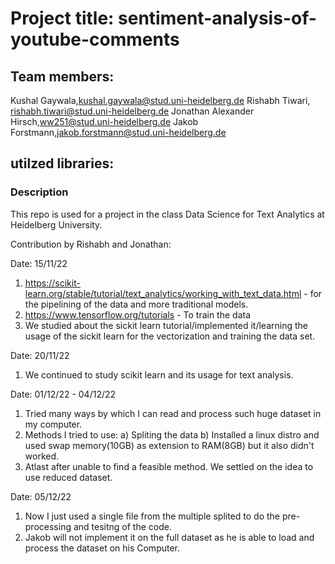 # Project title: sentiment-analysis-of-youtube-comments
## Team members: 
Kushal Gaywala,kushal.gaywala@stud.uni-heidelberg.de
Rishabh Tiwari, rishabh.tiwari@stud.uni-heidelberg.de
Jonathan Alexander Hirsch,ww251@stud.uni-heidelberg.de 
Jakob Forstmann,jakob.forstmann@stud.uni-heidelberg.de

## utilzed libraries: 

### Description 
This repo is used for a project in the class Data Science for Text Analytics at Heidelberg University.

Contribution by Rishabh and Jonathan:

Date: 15/11/22
1) https://scikit-learn.org/stable/tutorial/text_analytics/working_with_text_data.html - for the pipelining of the data and more traditional models.
2) https://www.tensorflow.org/tutorials - To train the data 
3) We studied about the sickit learn tutorial/implemented it/learning the usage of the sickit learn for the vectorization and training the data set. 

Date: 20/11/22

1) We continued to study scikit learn and its usage for text analysis.

Date: 01/12/22 - 04/12/22
1) Tried many ways by which I can read and process such huge dataset in my computer.
2) Methods I tried to use:
	a) Spliting the data
	b) Installed a linux distro and used swap memory(10GB) as extension to RAM(8GB) but it also didn't worked.
3) Atlast after unable to find a feasible method. We settled on the idea to use reduced dataset.

Date: 05/12/22
1) Now I just used a single file from the multiple splited to do the pre-processing and tesitng of the code.
2) Jakob will not implement it on the full dataset as he is able to load and process the dataset on his Computer.
